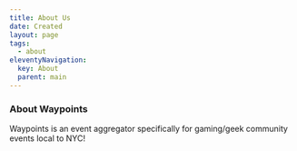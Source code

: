 ```yaml
---
title: About Us
date: Created
layout: page
tags:
  - about
eleventyNavigation:
  key: About
  parent: main
---
```


<div class="container">
  <h3>About Waypoints</h3>
  <p>Waypoints is an event aggregator specifically for gaming/geek community events local to NYC!</p>
</div>
